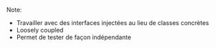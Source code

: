 Note:
- Travailler avec des interfaces injectées au lieu de classes concrètes
- Loosely coupled
- Permet de tester de façon indépendante
